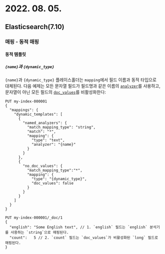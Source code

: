 # 2022. 08. 05.

## Elasticsearch(7.10)

### 매핑 - 동적 매핑

#### 동적 템플릿

##### `{name}`과 `{dynamic_type}`

`{name}`과 `{dynamic_type}` 플레이스홀더는 `mapping`에서 필드 이름과 동적 타입으로 대체된다. 다음 예제는 모든 문자열 필드가 필드명과 같은 이름의 [`analyzer`][analyzer]를 사용하고, 문자열이 아닌 모든 필드의 [`doc_values`][doc-values]를 비활성화한다:

```http
PUT my-index-000001
{
  "mappings": {
    "dynamic_templates": [
      {
        "named_analyzers": {
          "match_mapping_type": "string",
          "match": "*",
          "mapping": {
            "type": "text",
            "analyzer": "{name}"
          }
        }
      },
      {
        "no_doc_values": {
          "match_mapping_type":"*",
          "mapping": {
            "type": "{dynamic_type}",
            "doc_values": false
          }
        }
      }
    ]
  }
}

PUT my-index-000001/_doc/1
{
  "english": "Some English text", // 1. `english` 필드는 `english` 분석기를 사용하는 `string`으로 매핑된다.
  "count":   5 // 2. `count` 필드는 `doc_values`가 비활성화된 `long` 필드로 매핑된다.
}

```



[analyzer]: https://www.elastic.co/guide/en/elasticsearch/reference/7.10/analyzer.html
[doc-values]: https://www.elastic.co/guide/en/elasticsearch/reference/7.10/doc-values.html
